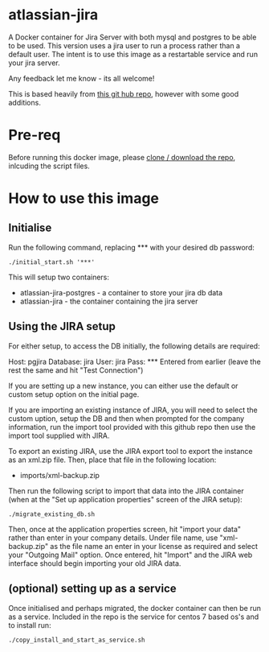 # atlassian-jira
A Docker container for Jira Server with both mysql and postgres to be able to be used. 
This version uses a jira user to run a process rather than a default user.
The intent is to use this image as a restartable service and run your jira  server.

Any feedback let me know - its all welcome!

This is based heavily from [this git hub repo](https://github.com/cptactionhank/docker-atlassian-jira), however with some good additions.

# Pre-req

Before running this docker image, please [clone / download the repo](https://github.com/blofse/atlassian-jira), inlcuding the script files.

# How to use this image
## Initialise
Run the following command, replacing *** with your desired db password:
```
./initial_start.sh '***'
```
This will setup two containers: 
* atlassian-jira-postgres - a container to store your jira db data
* atlassian-jira - the container containing the jira server

## Using the JIRA setup

For either setup, to access the DB initially, the following details are required:

Host: pgjira
Database: jira
User: jira
Pass: *** Entered from earlier
(leave the rest the same and hit "Test Connection")

If you are setting up a new instance, you can either use the default or custom setup option on the initial page.

If you are importing an existing instance of JIRA, you will need to select the custom uption, setup the DB and then when prompted for the company information, run the import tool provided with this github repo then use the import tool supplied with JIRA.

To export an existing JIRA, use the JIRA export tool to export the instance as an xml.zip file.
Then, place that file in the following location:
* imports/xml-backup.zip

Then run the following script to import that data into the JIRA container (when at the "Set up application properties" screen of the JIRA setup):
```
./migrate_existing_db.sh
```
Then, once at the application properties screen, hit "import your data" rather than enter in your company details. Under file name, use "xml-backup.zip" as the file name an enter in your license as required and select your "Outgoing Mail" option.
Once entered, hit "Import" and the JIRA web interface should begin importing your old JIRA data.

## (optional) setting up as a service

Once initialised and perhaps migrated, the docker container can then be run as a service. 
Included in the repo is the service for centos 7 based os's and to install run:
```
./copy_install_and_start_as_service.sh
```

